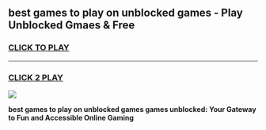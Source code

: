 
## best games to play on unblocked games - Play Unblocked Gmaes & Free
<h3>
<a href="https://news.freeplayer.one?title=best_games_to_play_on_unblocked_games&ref=23F">CLICK TO PLAY</a></h3>
<hr>

<h3>
<a href="https://news.freeplayer.one?title=best_games_to_play_on_unblocked_games&ref=23F">CLICK 2 PLAY</a>
  
</h3>

<a href="https://news.freeplayer.one?title=best_games_to_play_on_unblocked_games&ref=23F/"><img src="https://clearcache.store/games.png"></a>


**best games to play on unblocked games games unblocked: Your Gateway to Fun and Accessible Online Gaming**
